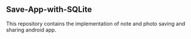 ## Save-App-with-SQLite

This repository contains the implementation of note and photo saving and sharing android app.
